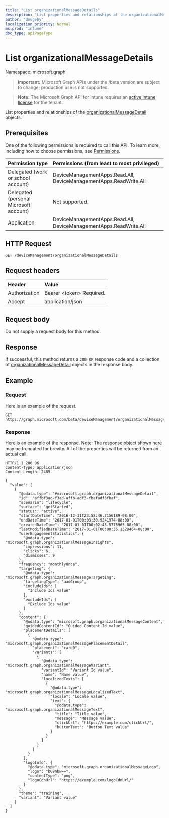 ```yaml
---
title: "List organizationalMessageDetails"
description: "List properties and relationships of the organizationalMessageDetail objects."
author: "dougeby"
localization_priority: Normal
ms.prod: "intune"
doc_type: apiPageType
---
```


# List organizationalMessageDetails

Namespace: microsoft.graph

> **Important:** Microsoft Graph APIs under the /beta version are subject to change; production use is not supported.

> **Note:** The Microsoft Graph API for Intune requires an [active Intune license](https://go.microsoft.com/fwlink/?linkid=839381) for the tenant.

List properties and relationships of the [organizationalMessageDetail](../resources/intune-partnerintegration-organizationalmessagedetail.md) objects.

## Prerequisites
One of the following permissions is required to call this API. To learn more, including how to choose permissions, see [Permissions](/graph/permissions-reference).

|Permission type|Permissions (from least to most privileged)|
|:---|:---|
|Delegated (work or school account)|DeviceManagementApps.Read.All, DeviceManagementApps.ReadWrite.All|
|Delegated (personal Microsoft account)|Not supported.|
|Application|DeviceManagementApps.Read.All, DeviceManagementApps.ReadWrite.All|

## HTTP Request
<!-- {
  "blockType": "ignored"
}
-->
``` http
GET /deviceManagement/organizationalMessageDetails
```

## Request headers
|Header|Value|
|:---|:---|
|Authorization|Bearer &lt;token&gt; Required.|
|Accept|application/json|

## Request body
Do not supply a request body for this method.

## Response
If successful, this method returns a `200 OK` response code and a collection of [organizationalMessageDetail](../resources/intune-partnerintegration-organizationalmessagedetail.md) objects in the response body.

## Example

### Request
Here is an example of the request.
``` http
GET https://graph.microsoft.com/beta/deviceManagement/organizationalMessageDetails
```

### Response
Here is an example of the response. Note: The response object shown here may be truncated for brevity. All of the properties will be returned from an actual call.
``` http
HTTP/1.1 200 OK
Content-Type: application/json
Content-Length: 2485

{
  "value": [
    {
      "@odata.type": "#microsoft.graph.organizationalMessageDetail",
      "id": "affbf3ad-f3ad-affb-adf3-fbafadf3fbaf",
      "scenario": "lifecycle",
      "surface": "getStarted",
      "status": "active",
      "startDateTime": "2016-12-31T23:58:46.7156189-08:00",
      "endDateTime": "2017-01-01T00:03:30.9241974-08:00",
      "createdDateTime": "2017-01-01T00:02:43.5775965-08:00",
      "lastModifiedDateTime": "2017-01-01T00:00:35.1329464-08:00",
      "userEngagementStatistics": {
        "@odata.type": "microsoft.graph.organizationalMessageInsights",
        "impressions": 11,
        "clicks": 6,
        "dismisses": 9
      },
      "frequency": "monthlyOnce",
      "targeting": {
        "@odata.type": "microsoft.graph.organizationalMessageTargeting",
        "targetingType": "aadGroup",
        "includeIds": [
          "Include Ids value"
        ],
        "excludeIds": [
          "Exclude Ids value"
        ]
      },
      "content": {
        "@odata.type": "microsoft.graph.organizationalMessageContent",
        "guidedContentId": "Guided Content Id value",
        "placementDetails": [
          {
            "@odata.type": "microsoft.graph.organizationalMessagePlacementDetail",
            "placement": "card0",
            "variants": [
              {
                "@odata.type": "microsoft.graph.organizationalMessageVariant",
                "variantId": "Variant Id value",
                "name": "Name value",
                "localizedTexts": [
                  {
                    "@odata.type": "microsoft.graph.organizationalMessageLocalizedText",
                    "locale": "Locale value",
                    "text": {
                      "@odata.type": "microsoft.graph.organizationalMessageText",
                      "title": "Title value",
                      "message": "Message value",
                      "clickUrl": "https://example.com/clickUrl/",
                      "buttonText": "Button Text value"
                    }
                  }
                ]
              }
            ]
          }
        ],
        "logoInfo": {
          "@odata.type": "microsoft.graph.organizationalMessageLogo",
          "logo": "bG9nbw==",
          "contentType": "png",
          "logoCdnUrl": "https://example.com/logoCdnUrl/"
        }
      },
      "theme": "training",
      "variant": "Variant value"
    }
  ]
}
```




